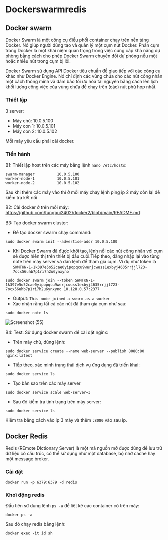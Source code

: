 # Dockerswarmredis
## Docker swarm
Docker Swarm là một công cụ điều phối container chạy trên nền tảng Docker. Nó giúp người dùng tạo và quản lý một cụm nút Docker. Phân cụm trong Docker là một khái niệm quan trọng trong việc cung cấp khả năng dự phòng bằng cách cho phép Docker Swarm chuyển đổi dự phòng nếu một hoặc nhiều nút trong cụm bị lỗi.

Docker Swarm sử dụng API Docker tiêu chuẩn để giao tiếp với các công cụ khác như Docker Engine. Nó chỉ định các vùng chứa cho các nút công nhân một cách thông minh và đảm bảo tối ưu hóa tài nguyên bằng cách lên lịch khối lượng công việc của vùng chứa để chạy trên (các) nút phù hợp nhất.

### Thiết lập
3 server:
- Máy chủ: 10.0.5.100
- Máy con 1: 10.0.5.101
- Máy con 2: 10.0.5.102

Mỗi máy yêu cầu phải cài docker.

### Tiến hành
B1: Thiết lập host trên các máy bằng lệnh `nano /etc/hosts`:
```
swarm-manager          10.0.5.100
worker-node-1          10.0.5.101
worker-node-2          10.0.5.102
```
Sau khi thêm các máy vào thì ở mỗi máy chạy lệnh ping ip 2 máy còn lại để kiểm tra kết nối

B2: Cài docker ở trên mỗi máy: https://github.com/tungbui2402/docker2/blob/main/README.md

B3: Tạo docker swarm cluster:
- Để tạo docker swarm chạy command:
```
sudo docker swarm init --advertise-addr 10.0.5.100
```
- Khi Docker Swarm đã được khởi tạo, lệnh nối các nút công nhân với cụm sẽ được hiển thị trên thiết bị đầu cuối.Tiếp theo, đăng nhập lại vào từng note trên máy server và dán lệnh để tham gia cụm.
Ví dụ như token là `SWMTKN-1-1k397e5o52cae0yipopqcu9werjcwuss1exbyj4635rrjjl723-7ocx56uhb7p1ri7h2u6ynxyno`
```
sudo docker swarm join --token SWMTKN-1-1k397e5o52cae0yipopqcu9werjcwuss1exbyj4635rrjjl723-7ocx56uhb7p1ri7h2u6ynxyno 10.128.0.57:2377
```
- Output: `This node joined a swarm as a worker`
- Xác nhận rằng tất cả các nút đã tham gia cụm như sau:
```
sudo docker note ls
```
![Screenshot (55)](https://github.com/tungbui2402/dockerswarmredis/assets/129025623/90cca6fa-edfd-4810-b889-aeb45fab97e3)

B4: Test:
Sử dụng docker swarm để cài đặt nginx:
- Trên máy chủ, dùng lệnh:
```
sudo docker service create --name web-server --publish 8080:80 nginx:latest
```
- Tiếp theo, xác minh trạng thái dịch vụ ứng dụng đã triển khai:
```
sudo docker service ls
```
- Tạo bản sao trên các máy server
```
sudo docker service scale web-server=3
```
- Sau đó kiểm tra tình trạng trên máy server:
```
sudo docker service ls
```
Kiểm tra bằng cách vào ip 3 máy và thêm `:8080` vào sau ip.

## Docker Redis
Redis (REmote DIctionary Server) là một mã nguồn mở được dùng để lưu trữ dữ liệu có cấu trúc, có thể sử dụng như một database, bộ nhớ cache hay một message broker.
### Cài đặt
```
docker run -p 6379:6379 -d redis
```
### Khởi động redis
Đầu tiên sử dụng lệnh `ps -a` để liệt kê các container có trên máy:
```
docker ps -a
```
Sau đó chạy redis bằng lệnh:
```
docker exec -it id sh
```
